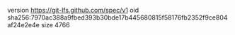 version https://git-lfs.github.com/spec/v1
oid sha256:7970ac388a9fbed393b30bde17b445680815f58176fb2352f9ce804af24e2e4e
size 4766

